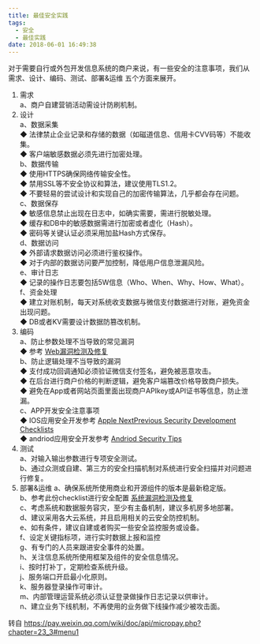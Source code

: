 ```yaml
---
title: 最佳安全实践
tags:
  - 安全
  - 最佳实践
date: 2018-06-01 16:49:38
---
```

对于需要自行或外包开发信息系统的商户来说，有一些安全的注意事项，我们从 需求、设计、编码、测试、部署&运维 五个方面来展开。  
1. 需求  
     a、商户自建营销活动需设计防刷机制。  
2. 设计  
     a、数据采集  
◆ 法律禁止企业记录和存储的数据（如磁道信息、信用卡CVV码等）不能收集。  
◆ 客户端敏感数据必须先进行加密处理。  
     b、数据传输  
◆ 使用HTTPS确保网络传输安全性。  
◆ 禁用SSL等不安全协议和算法，建议使用TLS1.2。  
◆ 不要轻易的尝试设计和实现自己的加密传输算法，几乎都会存在问题。  
     c、数据保存  
◆ 敏感信息禁止出现在日志中，如确实需要，需进行脱敏处理。  
◆ 缓存和DB中的敏感数据需进行加密或者虚化（Hash）。  
◆ 密码等关键认证必须采用加盐Hash方式保存。  
     d、数据访问  
◆ 外部请求数据访问必须进行鉴权操作。  
◆ 对于内部的数据访问要严加控制，降低用户信息泄漏风险。  
     e、审计日志  
◆ 记录的操作日志要包括5W信息（Who、When、Why、How、What）。  
     f、资金处理  
◆ 建立对账机制，每天对系统收支数据与微信支付数据进行对账，避免资金出现问题。  
◆ DB或者KV需要设计数据防篡改机制。  
3. 编码  
     a、防止参数处理不当导致的常见漏洞  
◆ 参考 [Web漏洞检测及修复](http://wiki.open.qq.com/wiki/Web漏洞检测及修复)  
     b、防止逻辑处理不当导致的漏洞  
◆ 支付成功回调通知必须验证微信支付签名，避免被恶意攻击。  
◆ 在后台进行商户价格的判断逻辑，避免客户端篡改价格导致商户损失。  
◆ 避免在App或者网站页面里面出现商户APIkey或API证书等信息，防止泄漏。  
     c、APP开发安全注意事项  
◆ IOS应用安全开发参考 [Apple NextPrevious Security Development Checklists](https://developer.apple.com/library/content/documentation/Security/Conceptual/SecureCodingGuide/SecurityDevelopmentChecklists/SecurityDevelopmentChecklists.html)  
◆ andriod应用安全开发参考 [Andriod Security Tips](https://developer.android.com/training/articles/security-tips.html)
4. 测试  
     a、对输入输出参数进行专项安全测试。  
     b、通过众测或自建、第三方的安全扫描机制对系统进行安全扫描并对问题进行修复。
5. 部署&运维
     a、确保系统所使用商业和开源组件的版本是最新稳定版。  
     b、参考此份checklist进行安全配置 [系统漏洞检测及修复](http://wiki.open.qq.com/wiki/系统漏洞检测及修复)  
     c、考虑系统和数据服务容灾，至少有主备机制，建议多机房多地部署。  
     d、建议采用各大云系统，并且启用相关的云安全防控机制。  
     e、如有条件，建议自建或者购买一些安全监控服务或设备。  
     f、设定关键指标项，进行实时数据上报和监控  
     g、有专门的人员来跟进安全事件的处置。  
     h、关注信息系统所使用框架及组件的安全信息情况。  
     i、按时打补丁，定期检查系统升级。  
     j、服务端口开启最小化原则。  
     k、服务器登录操作可审计。  
     m、内部管理运营系统必须认证登录做操作日志记录以供审计。  
     n、建立业务下线机制，不再使用的业务做下线操作减少被攻击面。  


转自 https://pay.weixin.qq.com/wiki/doc/api/micropay.php?chapter=23_3#menu1